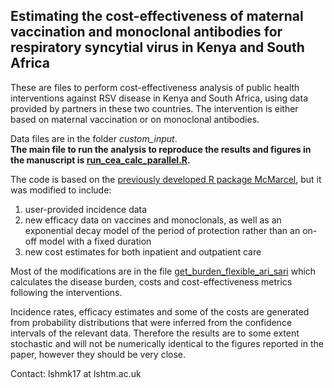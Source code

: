 ## Estimating the cost-effectiveness of maternal vaccination and monoclonal antibodies for respiratory syncytial virus in Kenya and South Africa

These are files to perform cost-effectiveness analysis of public health interventions against RSV disease in Kenya and South Africa, using data provided by partners in these two countries. The intervention is either based on maternal vaccination or on monoclonal antibodies.

Data files are in the folder *custom_input*.  
**The main file to run the analysis to reproduce the results and figures in the manuscript is [run_cea_calc_parallel.R](https://github.com/mbkoltai/RSV-CEA-Kenya-South-Africa/blob/master/run_cea_calc_parallel.R).**

The code is based on the [previously developed R package McMarcel](https://zenodo.org/record/3663447), but it was modified to include:
1) user-provided incidence data
2) new efficacy data on vaccines and monoclonals, as well as an exponential decay model of the period of protection rather than an on-off model with a fixed duration
3) new cost estimates for both inpatient and outpatient care

Most of the modifications are in the file [get_burden_flexible_ari_sari](https://github.com/mbkoltai/RSV-CEA-Kenya-South-Africa/blob/master/functions/get_burden_flexible_ari_sari.R) which calculates the disease burden, costs and cost-effectiveness metrics following the interventions.

Incidence rates, efficacy estimates and some of the costs are generated from probability distributions that were inferred from the confidence intervals of the relevant data. Therefore the results are to some extent stochastic and will not be numerically identical to the figures reported in the paper, however they should be very close.

Contact: lshmk17 at lshtm.ac.uk
